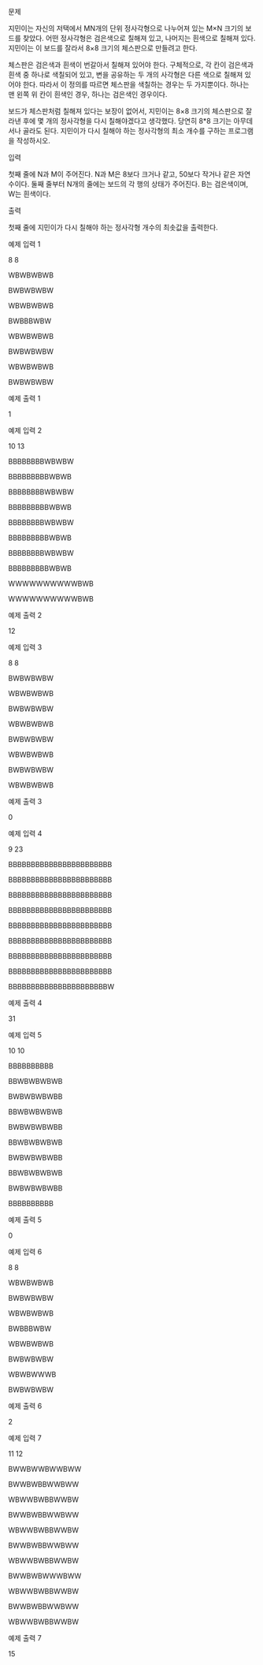 문제

지민이는 자신의 저택에서 MN개의 단위 정사각형으로 나누어져 있는 M×N 크기의 보드를 찾았다. 어떤 정사각형은 검은색으로 칠해져 있고, 나머지는 흰색으로 칠해져 있다. 지민이는 이 보드를 잘라서 8×8 크기의 체스판으로 만들려고 한다.

체스판은 검은색과 흰색이 번갈아서 칠해져 있어야 한다. 구체적으로, 각 칸이 검은색과 흰색 중 하나로 색칠되어 있고, 변을 공유하는 두 개의 사각형은 다른 색으로 칠해져 있어야 한다. 따라서 이 정의를 따르면 체스판을 색칠하는 경우는 두 가지뿐이다. 하나는 맨 왼쪽 위 칸이 흰색인 경우, 하나는 검은색인 경우이다.

보드가 체스판처럼 칠해져 있다는 보장이 없어서, 지민이는 8×8 크기의 체스판으로 잘라낸 후에 몇 개의 정사각형을 다시 칠해야겠다고 생각했다. 당연히 8*8 크기는 아무데서나 골라도 된다. 지민이가 다시 칠해야 하는 정사각형의 최소 개수를 구하는 프로그램을 작성하시오.

입력

첫째 줄에 N과 M이 주어진다. N과 M은 8보다 크거나 같고, 50보다 작거나 같은 자연수이다. 둘째 줄부터 N개의 줄에는 보드의 각 행의 상태가 주어진다. B는 검은색이며, W는 흰색이다.

출력

첫째 줄에 지민이가 다시 칠해야 하는 정사각형 개수의 최솟값을 출력한다.

예제 입력 1

8 8

WBWBWBWB

BWBWBWBW

WBWBWBWB

BWBBBWBW

WBWBWBWB

BWBWBWBW

WBWBWBWB

BWBWBWBW

예제 출력 1

1

예제 입력 2

10 13

BBBBBBBBWBWBW

BBBBBBBBBWBWB

BBBBBBBBWBWBW

BBBBBBBBBWBWB

BBBBBBBBWBWBW

BBBBBBBBBWBWB

BBBBBBBBWBWBW

BBBBBBBBBWBWB

WWWWWWWWWWBWB

WWWWWWWWWWBWB

예제 출력 2

12

예제 입력 3

8 8

BWBWBWBW

WBWBWBWB

BWBWBWBW

WBWBWBWB

BWBWBWBW

WBWBWBWB

BWBWBWBW

WBWBWBWB

예제 출력 3

0

예제 입력 4

9 23

BBBBBBBBBBBBBBBBBBBBBBB

BBBBBBBBBBBBBBBBBBBBBBB

BBBBBBBBBBBBBBBBBBBBBBB

BBBBBBBBBBBBBBBBBBBBBBB

BBBBBBBBBBBBBBBBBBBBBBB

BBBBBBBBBBBBBBBBBBBBBBB

BBBBBBBBBBBBBBBBBBBBBBB

BBBBBBBBBBBBBBBBBBBBBBB

BBBBBBBBBBBBBBBBBBBBBBW

예제 출력 4

31

예제 입력 5

10 10

BBBBBBBBBB

BBWBWBWBWB

BWBWBWBWBB

BBWBWBWBWB

BWBWBWBWBB

BBWBWBWBWB

BWBWBWBWBB

BBWBWBWBWB

BWBWBWBWBB

BBBBBBBBBB

예제 출력 5

0

예제 입력 6

8 8

WBWBWBWB

BWBWBWBW

WBWBWBWB

BWBBBWBW

WBWBWBWB

BWBWBWBW

WBWBWWWB

BWBWBWBW

예제 출력 6

2

예제 입력 7

11 12

BWWBWWBWWBWW

BWWBWBBWWBWW

WBWWBWBBWWBW

BWWBWBBWWBWW

WBWWBWBBWWBW

BWWBWBBWWBWW

WBWWBWBBWWBW

BWWBWBWWWBWW

WBWWBWBBWWBW

BWWBWBBWWBWW

WBWWBWBBWWBW

예제 출력 7

15
